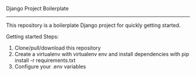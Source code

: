 Django Project Boilerplate
____________________________________________________________________________________________________________________________________________
This repository is a boilerplate Django project for quickly getting started.

Getting started
Steps:

1. Clone/pull/download this repository <br>
2. Create a virtualenv with virtualenv env and install dependencies with pip install -r requirements.txt<br>
3. Configure your .env variables
